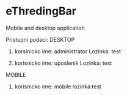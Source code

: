 # eThredingBar
Mobile and desktop application

Pristupni podaci: 
DESKTOP
1. korsinicko ime: administrator
   Lozinka: test

2. korisnicko ime: uposlenik
   Lozinka: test

MOBILE
 1. korisnicko ime: mobile
 lozinka:test

